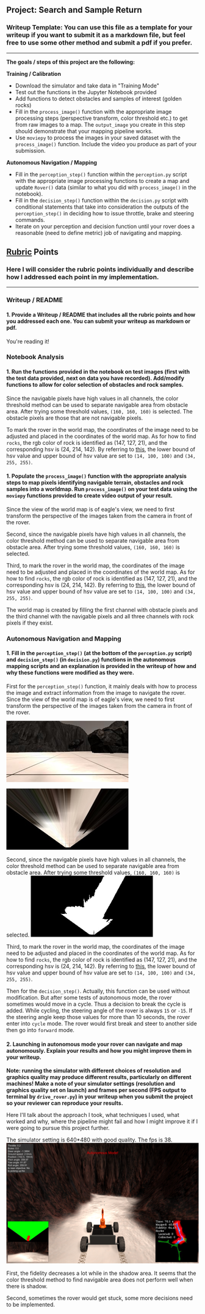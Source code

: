 ## Project: Search and Sample Return
### Writeup Template: You can use this file as a template for your writeup if you want to submit it as a markdown file, but feel free to use some other method and submit a pdf if you prefer.

---


**The goals / steps of this project are the following:**  

**Training / Calibration**  

* Download the simulator and take data in "Training Mode"
* Test out the functions in the Jupyter Notebook provided
* Add functions to detect obstacles and samples of interest (golden rocks)
* Fill in the `process_image()` function with the appropriate image processing steps (perspective transform, color threshold etc.) to get from raw images to a map.  The `output_image` you create in this step should demonstrate that your mapping pipeline works.
* Use `moviepy` to process the images in your saved dataset with the `process_image()` function.  Include the video you produce as part of your submission.

**Autonomous Navigation / Mapping**

* Fill in the `perception_step()` function within the `perception.py` script with the appropriate image processing functions to create a map and update `Rover()` data (similar to what you did with `process_image()` in the notebook). 
* Fill in the `decision_step()` function within the `decision.py` script with conditional statements that take into consideration the outputs of the `perception_step()` in deciding how to issue throttle, brake and steering commands. 
* Iterate on your perception and decision function until your rover does a reasonable (need to define metric) job of navigating and mapping.  

[//]: # (Image References)

[image1]: ./misc/rover_image.jpg
[image2]: ./calibration_images/example_grid1.jpg
[image3]: ./calibration_images/example_rock1.jpg 

## [Rubric](https://review.udacity.com/#!/rubrics/916/view) Points
### Here I will consider the rubric points individually and describe how I addressed each point in my implementation.  

---
### Writeup / README

#### 1. Provide a Writeup / README that includes all the rubric points and how you addressed each one.  You can submit your writeup as markdown or pdf.  

You're reading it!

### Notebook Analysis
#### 1. Run the functions provided in the notebook on test images (first with the test data provided, next on data you have recorded). Add/modify functions to allow for color selection of obstacles and rock samples.

Since the navigable pixels have high values in all channels, the color threshold method can be used to separate navigable area from obstacle area. After trying some threshold values, `(160, 160, 160)` is selected. The obstacle pixels are those that are not navigable pixels.

To mark the rover in the world map, the coordinates of the image need to be adjusted and placed in the coordinates of the world map. As for how to find `rocks`, the rgb color of rock is identified as (147, 127, 21), and the corresponding hsv is (24, 214, 142). By referring to [this](https://docs.opencv.org/3.2.0/df/d9d/tutorial_py_colorspaces.html), the lower bound of hsv value and upper bound of hsv value are set to `(14, 100, 100)` and `(34, 255, 255)`. 





#### 1. Populate the `process_image()` function with the appropriate analysis steps to map pixels identifying navigable terrain, obstacles and rock samples into a worldmap.  Run `process_image()` on your test data using the `moviepy` functions provided to create video output of your result. 

Since the view of the world map is of eagle's view, we need to first transform the perspective of the images taken from the camera in front of the rover. 

Second, since the navigable pixels have high values in all channels, the color threshold method can be used to separate navigable area from obstacle area. After trying some threshold values, `(160, 160, 160)` is selected. 

Third, to mark the rover in the world map, the coordinates of the image need to be adjusted and placed in the coordinates of the world map. As for how to find `rocks`, the rgb color of rock is identified as (147, 127, 21), and the corresponding hsv is (24, 214, 142). By referring to [this](https://docs.opencv.org/3.2.0/df/d9d/tutorial_py_colorspaces.html), the lower bound of hsv value and upper bound of hsv value are set to `(14, 100, 100)` and `(34, 255, 255)`. 

The world map is created by filling the first channel with obstacle pixels and the third channel with the navigable pixels and all three channels with rock pixels if they exist.




### Autonomous Navigation and Mapping

#### 1. Fill in the `perception_step()` (at the bottom of the `perception.py` script) and `decision_step()` (in `decision.py`) functions in the autonomous mapping scripts and an explanation is provided in the writeup of how and why these functions were modified as they were.

First for the `perception_step()` function, it mainly deals with how to process the image and extract information from the image to navigate the rover. Since the view of the world map is of eagle's view, we need to first transform the perspective of the images taken from the camera in front of the rover. 

![image for perspective transform](https://github.com/LiyuanLacfo/RoboND-Rover-Project/blob/master/result_images/example_grid1.jpg)

![image after perspective transform](https://github.com/LiyuanLacfo/RoboND-Rover-Project/blob/master/result_images/perspective_transform.jpg)

Second, since the navigable pixels have high values in all channels, the color threshold method can be used to separate navigable area from obstacle area. After trying some threshold values, `(160, 160, 160)` is selected. 
![image after color threshold](https://github.com/LiyuanLacfo/RoboND-Rover-Project/blob/master/result_images/thresh.jpg)

Third, to mark the rover in the world map, the coordinates of the image need to be adjusted and placed in the coordinates of the world map. As for how to find `rocks`, the rgb color of rock is identified as (147, 127, 21), and the corresponding hsv is (24, 214, 142). By referring to [this](https://docs.opencv.org/3.2.0/df/d9d/tutorial_py_colorspaces.html), the lower bound of hsv value and upper bound of hsv value are set to `(14, 100, 100)` and `(34, 255, 255)`. 

Then for the `decision_step()`. Actually, this function can be used without modification. But after some tests of autonomous mode, the rover sometimes would move in a cycle. Thus a decision to break the cycle is added. While cycling, the steering angle of the rover is always `15` or `-15`. If the steering angle keep those values for more than 10 seconds, the rover enter into `cycle` mode. The rover would first break and steer to another side then go into `forward` mode.  


#### 2. Launching in autonomous mode your rover can navigate and map autonomously.  Explain your results and how you might improve them in your writeup.  

**Note: running the simulator with different choices of resolution and graphics quality may produce different results, particularly on different machines!  Make a note of your simulator settings (resolution and graphics quality set on launch) and frames per second (FPS output to terminal by `drive_rover.py`) in your writeup when you submit the project so your reviewer can reproduce your results.**

Here I'll talk about the approach I took, what techniques I used, what worked and why, where the pipeline might fail and how I might improve it if I were going to pursue this project further. 

The simulator setting is 640*480 with good quality. The fps is 38.
![performance](https://github.com/LiyuanLacfo/RoboND-Rover-Project/blob/master/result_images/performance.jpg)

First, the fidelity decreases a lot while in the shadow area. It seems that the color threshold method to find navigable area does not perform well when there is shadow. 

Second, sometimes the rover would get stuck, some more decisions need to be implemented.




